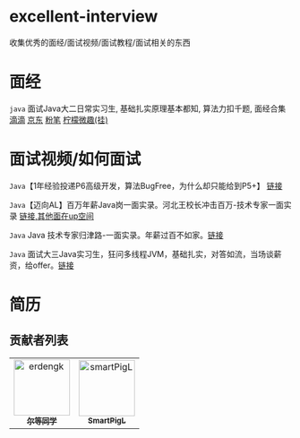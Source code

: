 # excellent-interview
收集优秀的面经/面试视频/面试教程/面试相关的东西



# 面经

`java`  面试Java大二日常实习生, 基础扎实原理基本都知, 算法力扣千题, 面经合集 [滴滴](https://blog.csdn.net/m0_60413302/article/details/127591144?spm=1001.2014.3001.5501) [京东](https://blog.csdn.net/m0_60413302/article/details/127590986?spm=1001.2014.3001.5501) [粉笔](https://blog.csdn.net/m0_60413302/article/details/127591060?spm=1001.2014.3001.5501) [柠檬微趣(挂)](https://blog.csdn.net/m0_60413302/article/details/127591111?spm=1001.2014.3001.5501)

# 面试视频/如何面试

`Java`【1年经验投递P6高级开发，算法BugFree，为什么却只能给到P5+】 [链接](https://www.bilibili.com/video/BV1We4y1E7a9)

`Java`【迈向AL】百万年薪Java岗一面实录。河北王校长冲击百万-技术专家一面实录 [链接,其他面在up空间](https://www.bilibili.com/video/BV1YF411E77h)

`Java` Java 技术专家归津路-一面实录。年薪过百不如家。[链接](https://www.bilibili.com/video/BV1Gm4y1w7BN)

`Java` 面试大三Java实习生，狂问多线程JVM，基础扎实，对答如流，当场谈薪资，给offer。[链接](https://www.bilibili.com/video/BV115411x7im)


# 简历







## 贡献者列表

<!-- readme: collaborators,contributors -start -->
<table>
<tr>
    <td align="center">
        <a href="https://github.com/erdengk">
            <img src="https://avatars.githubusercontent.com/u/37730787?v=4" width="100;" alt="erdengk"/>
            <br />
            <sub><b>尔等同学</b></sub>
        </a>
    </td>
    <td align="center">
        <a href="https://github.com/smartPigL">
            <img src="https://avatars.githubusercontent.com/u/105263828?v=4" width="100;" alt="smartPigL"/>
            <br />
            <sub><b>SmartPigL</b></sub>
        </a>
    </td></tr>
</table>
<!-- readme: collaborators,contributors -end -->



